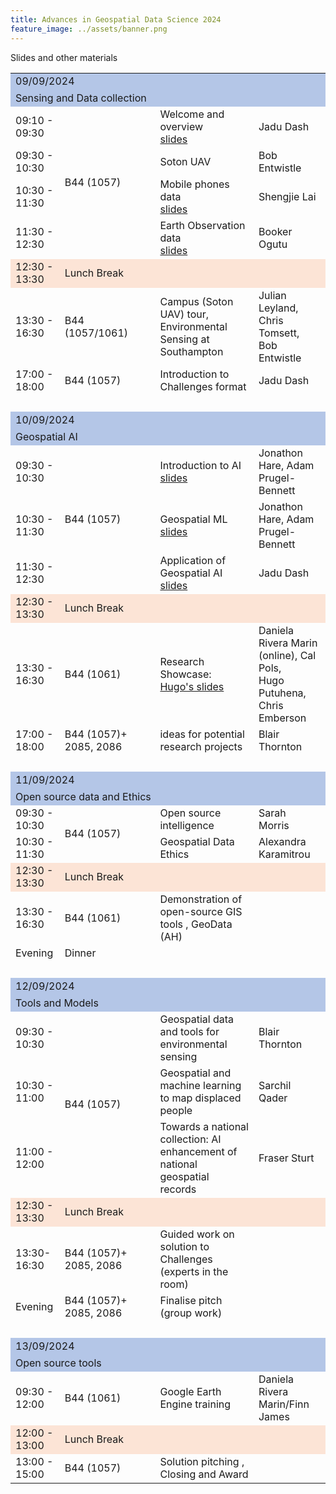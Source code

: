 ```yaml
---
title: Advances in Geospatial Data Science 2024
feature_image: ../assets/banner.png
---
```


Slides and other materials

<table border="0" width="1014" cellspacing="0" cellpadding="0">
<tbody>
<tr>
<td colspan="4" width="1014" height="28" style="vertical-align:middle; background:#B4C6E7;">09/09/2024</td>
</tr>
<tr>
<td colspan="4" height="25" style="vertical-align:middle; background:#B4C6E7;">Sensing and Data collection&nbsp;</td>
</tr>
<tr>
<td height="21">09:10 - 09:30</td>
<td rowspan="4">B44 (1057)</td>
<td>Welcome and overview <br> <a href="Southampton_Geospatial_first_summer_school.pdf">slides</a></td>
<td>Jadu Dash</td>
</tr>
<tr>
<td height="21">09:30 - 10:30</td>
<td>Soton UAV</td>
<td>Bob Entwistle</td>
</tr>
<tr>
<td height="21">10:30 - 11:30</td>
<td>Mobile phones data <br> <a href="Slides_Mobile phone data for measuring mobility_Lai S.pdf">slides</a></td>
<td>Shengjie Lai&nbsp;</td>
</tr>
<tr>
<td height="21">11:30 - 12:30</td>
<td>Earth Observation data <br> <a href="Satellite_Earth_Observation_Booker.pdf">slides</a></td>
<td>Booker Ogutu</td>
</tr>
<tr style="vertical-align:middle; background:#FCE4D6;">
<td height="21">12:30 - 13:30</td>
<td colspan="3">Lunch Break</td>
</tr>
<tr>
<td width="91" height="21">13:30 - 16:30</td>
<td width="157">B44 (1057/1061)&nbsp;</td>
<td>Campus (Soton UAV) tour, Environmental Sensing at Southampton</td>
<td>Julian Leyland, Chris Tomsett, Bob Entwistle</td>
</tr>
<tr>
<td width="91" height="21">17:00 - 18:00</td>
<td>B44 (1057)</td>
<td>Introduction to Challenges format</td>
<td>Jadu Dash</td>
</tr>
<tr><td colspan="4">&nbsp;</td></tr>
<tr>
<td colspan="4" height="28" style="vertical-align:middle; background:#B4C6E7;">10/09/2024</td>
</tr>
<tr>
<td colspan="4" width="1014" height="25" style="vertical-align:middle; background:#B4C6E7;">Geospatial AI</td>
</tr>
<tr>
<td height="21">09:30 - 10:30</td>
<td rowspan="3">B44 (1057)</td>
<td width="485">Introduction to AI <br> 
<a href="assets/adam.pdf">slides</a></td>
<td>Jonathon Hare, Adam Prugel-Bennett</td>
</tr>
<tr>
<td height="21">10:30 - 11:30</td>
<td width="485">Geospatial ML <br>
<a href="assets/geospatial-ml.pdf">slides</a></td>
<td>Jonathon Hare, Adam Prugel-Bennett</td>
</tr>
<tr>
<td height="21">11:30 - 12:30</td>
<td>Application of Geospatial AI <br> <a href="Geospatial_AI_Jadu_Monday.pdf">slides</a></td>
<td>Jadu Dash</td>
</tr>
<tr style="vertical-align:middle; background:#FCE4D6;">
<td height="21">12:30 - 13:30</td>
<td colspan="3">Lunch Break</td>
</tr>
<tr>
<td width="91" height="45">13:30 - 16:30</td>
<td>B44 (1061)</td>
<td width="485">Research Showcase: <br/>
	<a href="assets/Research_showcase_Summer_School_on_Advances_Geospatial_HP.pdf">Hugo's slides</a> <br/></td>
<td width="281">Daniela Rivera Marin (online), Cal Pols, <br /> Hugo Putuhena, Chris Emberson</td>
</tr>
<tr>
<td height="21">17:00 - 18:00</td>
<td>B44 (1057)+ 2085, 2086</td>
<td width="485">ideas for potential research projects</td>
<td>Blair Thornton</td>
</tr>
<tr><td colspan="4">&nbsp;</td></tr>
<tr>
<td colspan="4" height="28" style="vertical-align:middle; background:#B4C6E7;">11/09/2024</td>
</tr>
<tr>
<td colspan="4" height="25" style="vertical-align:middle; background:#B4C6E7;">Open source data and Ethics</td>
</tr>
<tr>
<td height="36">09:30 - 10:30</td>
<td rowspan="2">B44 (1057)</td>
<td>Open source intelligence</td>
<td>Sarah Morris&nbsp;</td>
</tr>
<tr>
<td height="21">10:30 - 11:30</td>
<td>Geospatial Data Ethics</td>
<td width="281">Alexandra Karamitrou</td>
</tr>
<tr style="vertical-align:middle; background:#FCE4D6;">
<td height="21">12:30 - 13:30</td>
<td colspan="3">Lunch Break</td>
</tr>
<tr>
<td width="91" height="21">13:30 - 16:30</td>
<td>B44 (1061)&nbsp;</td>
<td width="485">Demonstration of open-source GIS tools , GeoData (AH)</td>
</tr>
<tr>
<td height="21">Evening</td>
<td width="485">Dinner</td>
</tr>
<tr><td colspan="4">&nbsp;</td></tr>
<tr>
<td colspan="4" height="28" style="vertical-align:middle; background:#B4C6E7;">12/09/2024</td>
</tr>
<tr>
<td colspan="4" width="1014" height="25" style="vertical-align:middle; background:#B4C6E7;">Tools and Models</td>
</tr>
<tr>
<td height="21">09:30 - 10:30</td>
<td rowspan="3">B44 (1057)</td>
<td>Geospatial data and tools for environmental sensing</td>
<td>Blair Thornton</td>
</tr>
<tr>
<td height="21">10:30 - 11:00</td>
<td>Geospatial and machine learning to map displaced people&nbsp;</td>
<td>Sarchil Qader&nbsp;</td>
</tr>
<tr>
<td height="21">11:00 - 12:00</td>
<td>Towards a national collection: AI enhancement of national geospatial records&nbsp;</td>
<td>Fraser Sturt</td>
</tr>
<tr style="vertical-align:middle; background:#FCE4D6;">
<td height="21">12:30 - 13:30</td>
<td colspan="3">Lunch Break</td>
</tr>
<tr>
<td height="21">13:30-16:30</td>
<td>B44 (1057)+ 2085, 2086</td>
<td>Guided work on solution to Challenges (experts in the room)</td>
</tr>
<tr>
<td height="21">Evening</td>
<td>B44 (1057)+ 2085, 2086</td>
<td>Finalise pitch (group work)</td>
</tr>
<tr><td colspan="4">&nbsp;</td></tr>
<tr>
<td colspan="4" height="28" style="vertical-align:middle; background:#B4C6E7;">13/09/2024</td>
</tr>
<tr>
<td colspan="4" height="25" style="vertical-align:middle; background:#B4C6E7;">Open source tools&nbsp;</td>
</tr>
<tr>
<td height="21">09:30 - 12:00</td>
<td>B44 (1061)</td>
<td>Google Earth Engine training</td>
<td>Daniela Rivera Marin/Finn James</td>
</tr>
<tr style="vertical-align:middle; background:#FCE4D6;">
<td height="21">12:00 - 13:00</td>
<td colspan="3">Lunch Break</td>
</tr>
<tr>
<td height="21">13:00 - 15:00</td>
<td>B44 (1057)</td>
<td>Solution pitching , Closing and Award</td>
</tr>
<tr>
</tr>
</tbody>
</table>
